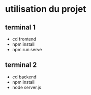 # utilisation du projet

## terminal 1
- cd frontend
- npm install
- npm run serve

## terminal 2

- cd backend
- npm install
- node server.js


